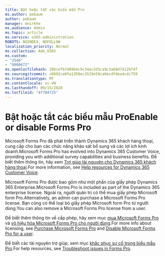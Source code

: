 ```yaml
---
title: Bật hoặc tắt các biểu mẫu Pro
ms.author: pebaum
author: pebaum
manager: mnirkhe
ms.audience: Admin
ms.topic: article
ms.service: o365-administration
ROBOTS: NOINDEX, NOFOLLOW
localization_priority: Normal
ms.collection: Adm_O365
ms.custom:
- "2546"
- "9000672"
ms.openlocfilehash: 206cefb7d09b4c9c34ac2d5ca9c3a68d7412bf4f
ms.sourcegitcommit: c6692ce0fa1358ec3529e59ca0ecdfdea4cdc759
ms.translationtype: MT
ms.contentlocale: vi-VN
ms.lasthandoff: 09/15/2020
ms.locfileid: "47784725"
---
```

# <a name="enable-or-disable-forms-pro"></a><span data-ttu-id="559d4-102">Bật hoặc tắt các biểu mẫu Pro</span><span class="sxs-lookup"><span data-stu-id="559d4-102">Enable or disable Forms Pro</span></span>

<span data-ttu-id="559d4-103">Microsoft Forms Pro đã phát triển thành Dynamics 365 khách hàng thoại, cung cấp cho bạn các chức năng khảo sát bổ sung và các lợi ích kinh doanh.</span><span class="sxs-lookup"><span data-stu-id="559d4-103">Microsoft Forms Pro has evolved into Dynamics 365 Customer Voice, providing you with additional survey capabilities and business benefits.</span></span> <span data-ttu-id="559d4-104">Để biết thêm thông tin, hãy xem [Trợ giúp tài nguyên cho Dynamics 365 khách hàng thoại](https://go.microsoft.com/fwlink/p/?linkid=2128357).</span><span class="sxs-lookup"><span data-stu-id="559d4-104">For more information, see [Help resources for Dynamics 365 Customer Voice](https://go.microsoft.com/fwlink/p/?linkid=2128357).</span></span>  

<span data-ttu-id="559d4-105">Microsoft Forms Pro được bao gồm như một phần của giấy phép Dynamics 365 Enterprise.</span><span class="sxs-lookup"><span data-stu-id="559d4-105">Microsoft Forms Pro is included as part of the Dynamics 365 enterprise license.</span></span> <span data-ttu-id="559d4-106">Ngoài ra, người quản trị có thể mua giấy phép Microsoft form Pro.</span><span class="sxs-lookup"><span data-stu-id="559d4-106">Alternatively, an admin can purchase a Microsoft Forms Pro license.</span></span> <span data-ttu-id="559d4-107">Bạn cũng có thể loại bỏ giấy phép Microsoft form Pro từ người dùng.</span><span class="sxs-lookup"><span data-stu-id="559d4-107">You can also remove a Microsoft Forms Pro license from a user.</span></span>  

<span data-ttu-id="559d4-108">Để biết thêm thông tin về cấp phép, hãy xem mục [mua Microsoft Forms Pro](https://docs.microsoft.com/forms-pro/purchase#purchase-microsoft-forms-pro-for-users-in-a-dynamics-365-tenant) và [vô hiệu hóa Microsoft Forms Pro cho người dùng](https://docs.microsoft.com/forms-pro/purchase#disable-microsoft-forms-pro-for-a-user-1).</span><span class="sxs-lookup"><span data-stu-id="559d4-108">For more info about licensing, see [Purchase Microsoft Forms Pro](https://docs.microsoft.com/forms-pro/purchase#purchase-microsoft-forms-pro-for-users-in-a-dynamics-365-tenant) and [Disable Microsoft Forms Pro for a user](https://docs.microsoft.com/forms-pro/purchase#disable-microsoft-forms-pro-for-a-user-1).</span></span>
  
<span data-ttu-id="559d4-109">Để biết các tài nguyên trợ giúp, xem mục [khắc phục sự cố trong biểu mẫu Pro](https://docs.microsoft.com/forms-pro/troubleshoot).</span><span class="sxs-lookup"><span data-stu-id="559d4-109">For help resources, see [Troubleshoot issues in Forms Pro](https://docs.microsoft.com/forms-pro/troubleshoot).</span></span>